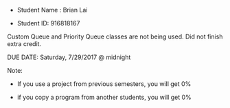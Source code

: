 - Student Name : Brian Lai

- Student ID: 916818167

Custom Queue and Priority Queue classes are not being used.
Did not finish extra credit.

DUE DATE: Saturday, 7/29/2017 @ midnight


Note:

* If you use a project from previous semesters, you will get 0% 

* if you copy a program from another students, you will get 0%

